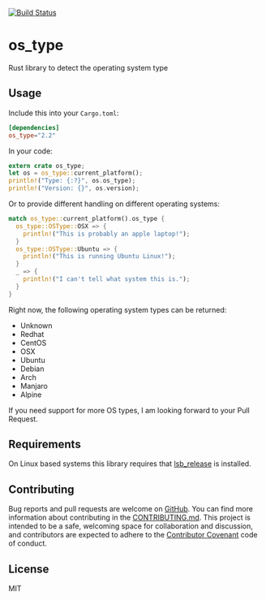 [![Build Status](https://travis-ci.org/schultyy/os_type.svg?branch=master)](https://travis-ci.org/schultyy/os_type)

# os_type
Rust library to detect the operating system type

## Usage

Include this into your `Cargo.toml`:

```toml
[dependencies]
os_type="2.2"
```

In your code:

```rust
extern crate os_type;
let os = os_type::current_platform();
println!("Type: {:?}", os.os_type);
println!("Version: {}", os.version);
```

Or to provide different handling on different operating systems:

```rust
match os_type::current_platform().os_type {
  os_type::OSType::OSX => {
    println!("This is probably an apple laptop!");
  }
  os_type::OSType::Ubuntu => {
    println!("This is running Ubuntu Linux!");
  }
  _ => {
    println!("I can't tell what system this is.");
  }
}
```


Right now, the following operating system types can be returned:
- Unknown
- Redhat
- CentOS
- OSX
- Ubuntu
- Debian
- Arch
- Manjaro
- Alpine

If you need support for more OS types, I am looking forward to your Pull Request.

## Requirements

On Linux based systems this library requires that [lsb_release](http://refspecs.linuxbase.org/LSB_2.0.1/LSB-PDA/LSB-PDA/lsbrelease.html) is installed.

## Contributing

Bug reports and pull requests are welcome on [GitHub](https://github.com/schultyy/os_type).
You can find more information about contributing in the [CONTRIBUTING.md](https://github.com/schultyy/os_type/blob/master/CONTRIBUTING.md).
This project is intended to be a safe, welcoming space for collaboration and discussion, and contributors are expected to adhere to the [Contributor Covenant](http://contributor-covenant.org/version/1/4/) code of conduct.

## License

MIT
